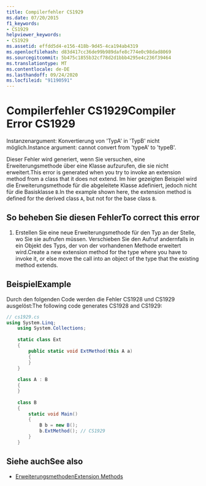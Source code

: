 ```yaml
---
title: Compilerfehler CS1929
ms.date: 07/20/2015
f1_keywords:
- CS1929
helpviewer_keywords:
- CS1929
ms.assetid: effdd5d4-e156-418b-9d45-4ca194ab4319
ms.openlocfilehash: d83d417cc36de99b989dafe8c774e0c98dad8069
ms.sourcegitcommit: 5b475c1855b32cf78d2d1bbb4295e4c236f39464
ms.translationtype: MT
ms.contentlocale: de-DE
ms.lasthandoff: 09/24/2020
ms.locfileid: "91190591"
---
```

# <a name="compiler-error-cs1929"></a><span data-ttu-id="7858d-102">Compilerfehler CS1929</span><span class="sxs-lookup"><span data-stu-id="7858d-102">Compiler Error CS1929</span></span>

<span data-ttu-id="7858d-103">Instanzenargument: Konvertierung von 'TypA' in 'TypB' nicht möglich.</span><span class="sxs-lookup"><span data-stu-id="7858d-103">Instance argument: cannot convert from 'typeA' to 'typeB'.</span></span>  
  
 <span data-ttu-id="7858d-104">Dieser Fehler wird generiert, wenn Sie versuchen, eine Erweiterungsmethode über eine Klasse aufzurufen, die sie nicht erweitert.</span><span class="sxs-lookup"><span data-stu-id="7858d-104">This error is generated when you try to invoke an extension method from a class that it does not extend.</span></span> <span data-ttu-id="7858d-105">Im hier gezeigten Beispiel wird die Erweiterungsmethode für die abgeleitete Klasse `A`definiert, jedoch nicht für die Basisklasse `B`.</span><span class="sxs-lookup"><span data-stu-id="7858d-105">In the example shown here, the extension method is defined for the derived class `A`, but not for the base class `B`.</span></span>  
  
## <a name="to-correct-this-error"></a><span data-ttu-id="7858d-106">So beheben Sie diesen Fehler</span><span class="sxs-lookup"><span data-stu-id="7858d-106">To correct this error</span></span>  
  
1. <span data-ttu-id="7858d-107">Erstellen Sie eine neue Erweiterungsmethode für den Typ an der Stelle, wo Sie sie aufrufen müssen. Verschieben Sie den Aufruf andernfalls in ein Objekt des Typs, der von der vorhandenen Methode erweitert wird.</span><span class="sxs-lookup"><span data-stu-id="7858d-107">Create a new extension method for the type where you have to invoke it, or else move the call into an object of the type that the existing method extends.</span></span>  
  
## <a name="example"></a><span data-ttu-id="7858d-108">Beispiel</span><span class="sxs-lookup"><span data-stu-id="7858d-108">Example</span></span>  

 <span data-ttu-id="7858d-109">Durch den folgenden Code werden die Fehler CS1928 und CS1929 ausgelöst:</span><span class="sxs-lookup"><span data-stu-id="7858d-109">The following code generates CS1928 and CS1929:</span></span>  
  
```csharp  
// cs1929.cs  
using System.Linq;  
    using System.Collections;  
  
    static class Ext  
    {  
        public static void ExtMethod(this A a)  
        {  
        }  
    }  
  
    class A : B  
    {  
    }  
  
    class B  
    {  
        static void Main()  
        {  
            B b = new B();  
            b.ExtMethod(); // CS1929  
        }  
    }  
```  
  
## <a name="see-also"></a><span data-ttu-id="7858d-110">Siehe auch</span><span class="sxs-lookup"><span data-stu-id="7858d-110">See also</span></span>

- [<span data-ttu-id="7858d-111">Erweiterungsmethoden</span><span class="sxs-lookup"><span data-stu-id="7858d-111">Extension Methods</span></span>](../programming-guide/classes-and-structs/extension-methods.md)
